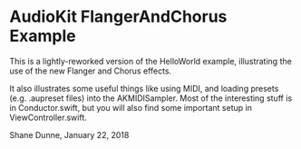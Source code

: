 # AudioKit FlangerAndChorus Example

This is a lightly-reworked version of the HelloWorld example, illustrating the use of the new Flanger and Chorus effects.

It also illustrates some useful things like using MIDI, and loading presets (e.g. .aupreset files) into the AKMIDISampler.
Most of the interesting stuff is in Conductor.swift, but you will also find some important setup in ViewController.swift.

Shane Dunne, January 22, 2018
